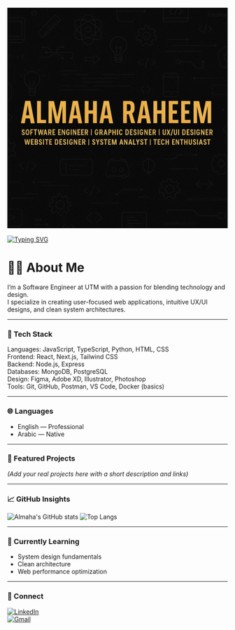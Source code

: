 <!-- Profile README for AlmahaR | Dark & Professional -->

<!-- Banner -->
![Banner](https://github.com/AlmahaR/AlmahaR/blob/main/banner.jpg)

<!-- Typing Animation -->
[![Typing SVG](https://readme-typing-svg.demolab.com?font=Fira+Code&weight=700&size=30&duration=2000&pause=800&color=FFD700&center=true&vCenter=true&width=900&lines=Almaha+Raheem;Software+Engineer;Graphic+Designer;UX%2FUI+Designer;Website+Designer;System+Analyst;Tech+Enthusiast)](https://git.io/typing-svg)

# 👩‍💻 About Me  
I’m a Software Engineer at UTM with a passion for blending technology and design.  
I specialize in creating user-focused web applications, intuitive UX/UI designs, and clean system architectures.

---

### 🧰 Tech Stack
Languages: JavaScript, TypeScript, Python, HTML, CSS  
Frontend: React, Next.js, Tailwind CSS  
Backend: Node.js, Express  
Databases: MongoDB, PostgreSQL  
Design: Figma, Adobe XD, Illustrator, Photoshop  
Tools: Git, GitHub, Postman, VS Code, Docker (basics)

---

### 🌐 Languages
- English — Professional  
- Arabic — Native

---

### 🚀 Featured Projects
*(Add your real projects here with a short description and links)*

---

### 📈 GitHub Insights
![Almaha's GitHub stats](https://github-readme-stats.vercel.app/api?username=AlmahaR&show_icons=true&theme=tokyonight)
![Top Langs](https://github-readme-stats.vercel.app/api/top-langs/?username=AlmahaR&layout=compact&theme=tokyonight)

---

### 🎯 Currently Learning
- System design fundamentals  
- Clean architecture  
- Web performance optimization

---

### 🤝 Connect
[![LinkedIn](https://img.shields.io/badge/LinkedIn-0A66C2?logo=linkedin&logoColor=fff)](https://www.linkedin.com/in/almaha-raheem-910009361)  
[![Gmail](https://img.shields.io/badge/Email-D14836?logo=gmail&logoColor=fff)](mailto:almaharahim@gmail.com)
